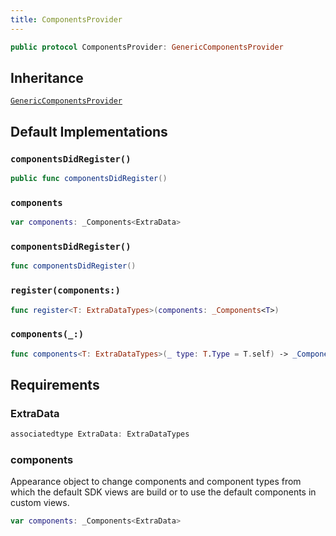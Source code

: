 ```yaml
---
title: ComponentsProvider
---
```


``` swift
public protocol ComponentsProvider: GenericComponentsProvider 
```

## Inheritance

[`GenericComponentsProvider`](generic-components-provider)

## Default Implementations

### `componentsDidRegister()`

``` swift
public func componentsDidRegister() 
```

### `components`

``` swift
var components: _Components<ExtraData> 
```

### `componentsDidRegister()`

``` swift
func componentsDidRegister() 
```

### `register(components:)`

``` swift
func register<T: ExtraDataTypes>(components: _Components<T>) 
```

### `components(_:)`

``` swift
func components<T: ExtraDataTypes>(_ type: T.Type = T.self) -> _Components<T> 
```

## Requirements

### ExtraData

``` swift
associatedtype ExtraData: ExtraDataTypes
```

### components

Appearance object to change components and component types from which the default SDK views are build
or to use the default components in custom views.

``` swift
var components: _Components<ExtraData> 
```
